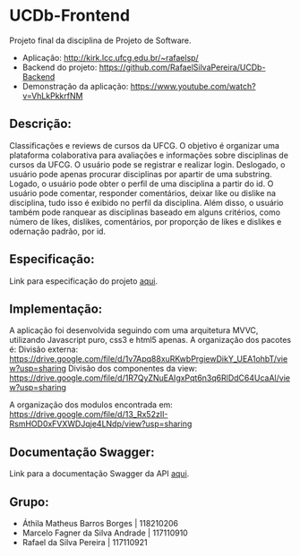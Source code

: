 # UCDb-Frontend
Projeto final da disciplina de Projeto de Software.
* Aplicação: http://kirk.lcc.ufcg.edu.br/~rafaelsp/
* Backend do projeto: https://github.com/RafaelSilvaPereira/UCDb-Backend
* Demonstração da aplicação: https://www.youtube.com/watch?v=VhLkPkkrfNM


## Descrição:
Classificações e reviews de cursos da UFCG. O objetivo é organizar uma plataforma colaborativa para avaliações e informações sobre disciplinas de cursos da UFCG. O usuário pode se registrar e realizar login. Deslogado, o usuário pode apenas procurar disciplinas por apartir de uma substring. Logado, o usuário pode obter o perfil de uma disciplina a partir do id. O usuário pode comentar, responder comentários, deixar like ou dislike na disciplina, tudo isso é exibido no perfil da disciplina. Além disso, o usuário também pode ranquear as disciplinas baseado em alguns critérios, como número de likes, dislikes, comentários, por proporção de likes e dislikes e odernação padrão, por id. 

## Especificação:
Link para especificação do projeto [aqui](https://docs.google.com/document/d/e/2PACX-1vQg_32KOtk0Ok4EGrpZB_YlmWlRlOF-2fpuo7XfcncXnoSLKrlNy83Ymw-VffVN0BioqjAHnkS2TjJf/pub).

## Implementação:
A aplicação foi desenvolvida seguindo com uma arquitetura MVVC, utilizando Javascript puro, css3 e html5 apenas.
A organização dos pacotes é:
Divisão externa: https://drive.google.com/file/d/1v7Apq88xuRKwbPrgiewDikY_UEA1ohbT/view?usp=sharing
Divisão dos componentes da view: https://drive.google.com/file/d/1R7QyZNuEAIgxPqt6n3q6RlDdC64UcaAl/view?usp=sharing

A organização dos modulos encontrada em: https://drive.google.com/file/d/13_Rx52zII-RsmHOD0xFVXWDJqje4LNdp/view?usp=sharing

## Documentação Swagger:
Link para a documentação Swagger da API [aqui](https://ucdb-aplicattion.herokuapp.com/api/swagger-ui.html).

## Grupo:
* Áthila Matheus Barros Borges | 118210206
* Marcelo Fagner da Silva Andrade | 117110910
* Rafael da Silva Pereira | 117110921
